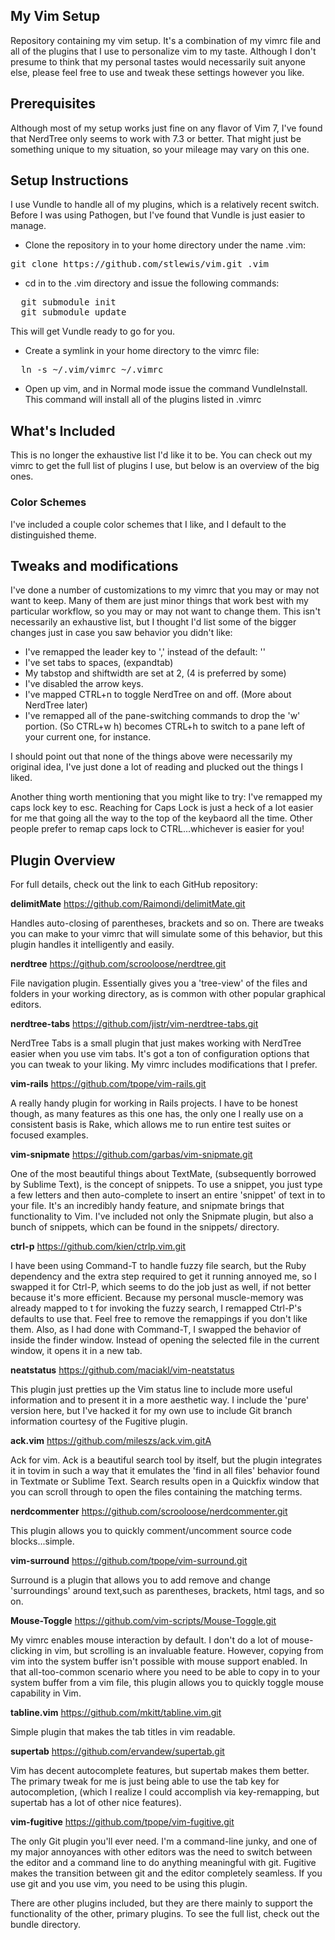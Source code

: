 ## My Vim Setup

Repository containing my vim setup.  It's a combination of my vimrc file and all of the plugins that I use to personalize vim to my taste. Although I don't presume to think that my personal tastes would necessarily suit anyone else, please feel free to use and tweak these settings however you like.

## Prerequisites

Although most of my setup works just fine on any flavor of Vim 7, I've found that NerdTree only seems to work with 7.3 or better.  That might just be something unique to my situation, so your mileage may vary on this one.


## Setup Instructions

I use Vundle to handle all of my plugins, which is a relatively recent switch.  Before I was using Pathogen, but I've found that Vundle is just easier to manage.

* Clone the repository in to your home directory under the name .vim:
<pre>git clone https://github.com/stlewis/vim.git .vim</pre>

* cd in to the .vim directory and issue the following commands:

<pre>
  git submodule init
  git submodule update
</pre>

This will get Vundle ready to go for you.

* Create a symlink in your home directory to the vimrc file:

<pre>
  ln -s ~/.vim/vimrc ~/.vimrc
</pre>

* Open up vim, and in Normal mode issue the command VundleInstall.  This command will install all of the plugins listed in .vimrc


## What's Included

This is no longer the exhaustive list I'd like it to be.  You can check out my vimrc to get the full list of plugins I use, but below is an overview of the big ones.

### Color Schemes

I've included a couple color schemes that I like, and I default to the distinguished theme. 

## Tweaks and modifications 

I've done a number of customizations to my vimrc that you may or may not want to keep. Many of them are just minor things that work best with my particular workflow, so you may or may not want to change them. This isn't necessarily an exhaustive list, but I thought I'd list some of the bigger changes just in case you saw behavior you didn't like:

* I've remapped the leader key to ',' instead of the default: '\'
* I've set tabs to spaces, (expandtab)
* My tabstop and shiftwidth are set at 2, (4 is preferred by some)
* I've disabled the arrow keys. 
* I've mapped CTRL+n to toggle NerdTree on and off. (More about NerdTree later)
* I've remapped all of the pane-switching commands to drop the 'w' portion. (So CTRL+w h) becomes CTRL+h to switch to a pane left of your current one, for instance.

I should point out that none of the things above were necessarily my original idea, I've just done a lot of reading and plucked out the things I liked.

Another thing worth mentioning that you might like to try:  I've remapped my caps lock key to esc.  Reaching for Caps Lock is just a heck of a lot easier for me that going all the way to the top of the keybaord all the time.  Other people prefer to remap caps lock to CTRL...whichever is easier for you!

## Plugin Overview

For full details, check out the link to each GitHub repository:

**delimitMate**
https://github.com/Raimondi/delimitMate.git

Handles auto-closing of parentheses, brackets and so on.  There are tweaks you can make to your vimrc that will simulate some of this behavior, but this plugin handles it intelligently and easily.

**nerdtree**
https://github.com/scrooloose/nerdtree.git

File navigation plugin. Essentially gives you a 'tree-view' of the files and folders in your working directory, as is common with other popular graphical editors.

**nerdtree-tabs**
https://github.com/jistr/vim-nerdtree-tabs.git

NerdTree Tabs is a small plugin that just makes working with NerdTree easier when you use vim tabs. It's got a ton of configuration options that you can tweak to your liking. My vimrc includes modifications that I prefer.

**vim-rails**
https://github.com/tpope/vim-rails.git

A really handy plugin for working in Rails projects. I have to be honest though, as many features as this one has, the only one I really use on a consistent basis is Rake, which allows me to run entire test suites or focused examples.

**vim-snipmate**
https://github.com/garbas/vim-snipmate.git

One of the most beautiful things about TextMate, (subsequently borrowed by Sublime Text), is the concept of snippets. To use a snippet, you just type a few letters and then auto-complete to insert an entire 'snippet' of text in to your file.  It's an incredibly handy feature, and snipmate brings that functionality to Vim.  I've included not only the Snipmate plugin, but also a bunch of snippets, which can be found in the snippets/ directory.

**ctrl-p**
https://github.com/kien/ctrlp.vim.git

I have been using Command-T to handle fuzzy file search, but the Ruby dependency and the extra step required to get it running annoyed me, so I swapped it for Ctrl-P,   which seems to do the job just as well, if not better because it's more efficient. Because my personal muscle-memory was already mapped to <Leader>t for invoking the    fuzzy search, I remapped Ctrl-P's defaults to use that.  Feel free to remove the remappings if you don't like them.  Also, as I had done with Command-T, I swapped the   behavior of <cr> inside the finder window.  Instead of opening the selected file in the current window, it opens it in a new tab.

**neatstatus**
https://github.com/maciakl/vim-neatstatus

This plugin just pretties up the Vim status line to include more useful information and to present it in a more aesthetic way.  I include the 'pure' version here, but I've hacked it for my own use to include Git branch information courtesy of the Fugitive plugin.

**ack.vim**
https://github.com/mileszs/ack.vim.gitA

Ack for vim. Ack is a beautiful search tool by itself, but the plugin integrates it in tovim in such a way that it emulates the 'find in all files' behavior found in Textmate or Sublime Text. Search results open in a Quickfix window that you can scroll through to open the files containing the matching terms.

**nerdcommenter**
https://github.com/scrooloose/nerdcommenter.git

This plugin allows you to quickly comment/uncomment source code blocks...simple.

**vim-surround**
https://github.com/tpope/vim-surround.git

Surround is a plugin that allows you to add remove and change 'surroundings' around text,such as parentheses, brackets, html tags, and so on.

**Mouse-Toggle**
https://github.com/vim-scripts/Mouse-Toggle.git

My vimrc enables mouse interaction by default. I don't do a lot of mouse-clicking in vim, but scrolling is an invaluable feature.  However, copying from vim into the system buffer isn't possible with mouse support enabled.  In that all-too-common scenario where you need to be able to copy in to your system buffer from a vim file, this plugin allows you to quickly toggle mouse capability in Vim.

**tabline.vim**
https://github.com/mkitt/tabline.vim.git

Simple plugin that makes the tab titles in vim readable.

**supertab**
https://github.com/ervandew/supertab.git

Vim has decent autocomplete features, but supertab makes them better. The primary tweak for me is just being able to use the tab key for autocompletion, (which I realize I could accomplish via key-remapping, but supertab has a lot of other nice features).

**vim-fugitive**
https://github.com/tpope/vim-fugitive.git

The only Git plugin you'll ever need. I'm a command-line junky, and one of my major annoyances with other editors was the need to switch between the editor and a command line to do anything meaningful with git. Fugitive makes the transition between git and the editor completely seamless. If you use git and you use vim, you need to be using this plugin.


There are other plugins included, but they are there mainly to support the functionality of the other, primary plugins. To see the full list, check out the bundle directory.
